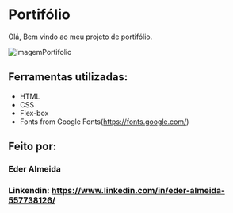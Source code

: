 # Portifólio 

Olá, Bem vindo ao meu projeto de portifólio.

![imagemPortifolio](https://github.com/user-attachments/assets/139e4087-20a8-4d49-9104-8097ec54d814)


## Ferramentas utilizadas:

* HTML
* CSS
* Flex-box
* Fonts from Google Fonts(https://fonts.google.com/)

## Feito por:
### Eder Almeida

### Linkendin: https://www.linkedin.com/in/eder-almeida-557738126/
